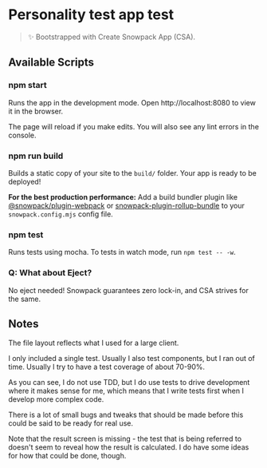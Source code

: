# Personality test app test

> ✨ Bootstrapped with Create Snowpack App (CSA).

## Available Scripts

### npm start

Runs the app in the development mode.
Open http://localhost:8080 to view it in the browser.

The page will reload if you make edits.
You will also see any lint errors in the console.

### npm run build

Builds a static copy of your site to the `build/` folder.
Your app is ready to be deployed!

**For the best production performance:** Add a build bundler plugin like [@snowpack/plugin-webpack](https://github.com/snowpackjs/snowpack/tree/main/plugins/plugin-webpack) or [snowpack-plugin-rollup-bundle](https://github.com/ParamagicDev/snowpack-plugin-rollup-bundle) to your `snowpack.config.mjs` config file.

### npm test

Runs tests using mocha. To tests in watch mode, run `npm test -- -w`.

### Q: What about Eject?

No eject needed! Snowpack guarantees zero lock-in, and CSA strives for the same.

## Notes
The file layout reflects what I used for a large client.

I only included a single test. Usually I also test components, but I ran out of time.
Usually I try to have a test coverage of about 70-90%.

As you can see, I do not use TDD, but I do use tests to drive development where it
makes sense for me, which means that I write tests first when I develop more complex
code.

There is a lot of small bugs and tweaks that should be made before this could be
said to be ready for real use.

Note that the result screen is missing - the test that is being referred to doesn't
seem to reveal how the result is calculated. I do have some ideas for how that could
be done, though.

